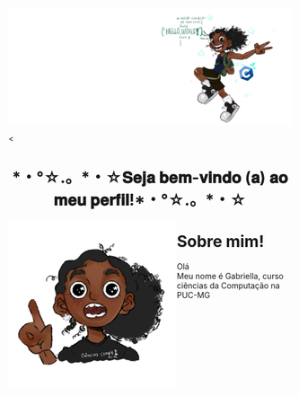 
<div>
<img align="center" alt="Header" src=IMG_8766.jpg/>
</div>

<
<h1 align="center">*・°☆.。*・☆𝐒𝐞𝐣𝐚 𝐛𝐞𝐦-𝐯𝐢𝐧𝐝𝐨 (𝐚) 𝐚𝐨 𝐦𝐞𝐮 𝐩𝐞𝐫𝐟𝐢𝐥!*・°☆.。*・☆</h1>
<img align="left" alt="um desenho meu" width="300" src="IMG_8866.jpg"/>

  <h1>Sobre mim!</h1>
  <p>Olá <br>Meu nome é Gabriella, curso ciências da Computação na PUC-MG</p>




